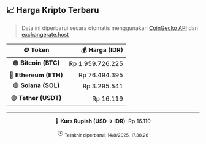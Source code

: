 

<!-- HARGA_KRIPTO -->
## 📈 Harga Kripto Terbaru

> Data ini diperbarui secara otomatis menggunakan [CoinGecko API](https://www.coingecko.com/) dan [exchangerate.host](https://exchangerate.host/)

<div align="center">

| 🪙 Token | 💰 Harga (IDR) |
|:------:|---------------:|
| 🟠 **Bitcoin (BTC)**   | Rp 1.959.726.225 |
| 🔵 **Ethereum (ETH)**  | Rp 76.494.395 |
| 🟣 **Solana (SOL)**    | Rp 3.295.541 |
| 🟢 **Tether (USDT)**   | Rp 16.119 |

---

💱 **Kurs Rupiah (USD → IDR)**: Rp 16.110

🕒 <sub>Terakhir diperbarui: 14/8/2025, 17.38.26</sub>

</div>
<!-- /HARGA_KRIPTO -->